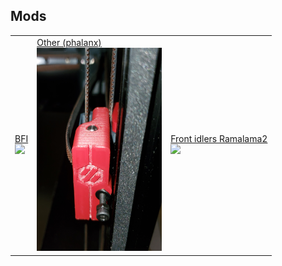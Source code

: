 ## Mods
<table>
  <tr>
    <td><a href="https://github.com/clee/VoronBFI">BFI</br>
      <img src="https://github.com/clee/VoronBFI/raw/main/images/BFI.png" style="width:200px;"/></a></br></td>
    <td><a href="https://github.com/VoronDesign/VoronUsers/tree/main/printer_mods/Phalanx/Other-V2-Idlers">Other (phalanx)</br>
      <img src="https://github.com/VoronDesign/VoronUsers/raw/main/printer_mods/Phalanx/Other-V2-Idlers/Images/front.jpg" style="width:200px;"/></a></br></td>
    <td><a href="https://github.com/Ramalama2/Voron-2-Mods/tree/main/Front_Idlers">Front idlers Ramalama2</br>
      <img src="https://github.com/Ramalama2/Voron-2-Mods/raw/main/Front_Idlers/Pics/Explosion_v2.jpg" style="width:200px;"/></a></br></td>
  </tr>
</table>
